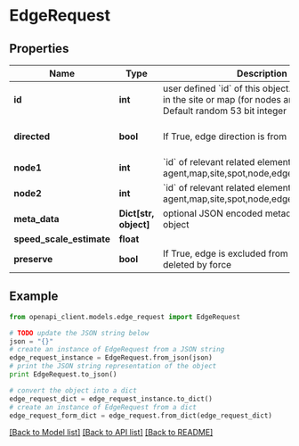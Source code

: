 # EdgeRequest


## Properties
Name | Type | Description | Notes
------------ | ------------- | ------------- | -------------
**id** | **int** | user defined &#x60;id&#x60; of this object. Must be unique in the site or map (for nodes and edges); Default random 53 bit integer | [optional] 
**directed** | **bool** | If True, edge direction is from node1 to node2 | [optional] [default to False]
**node1** | **int** | &#x60;id&#x60; of relevant related element eg: agent,map,site,spot,node,edge,external_device | 
**node2** | **int** | &#x60;id&#x60; of relevant related element eg: agent,map,site,spot,node,edge,external_device | 
**meta_data** | **Dict[str, object]** | optional JSON encoded metadata for this object | [optional] 
**speed_scale_estimate** | **float** |  | [optional] 
**preserve** | **bool** | If True, edge is excluded from deletion, unless deleted by force | [optional] 

## Example

```python
from openapi_client.models.edge_request import EdgeRequest

# TODO update the JSON string below
json = "{}"
# create an instance of EdgeRequest from a JSON string
edge_request_instance = EdgeRequest.from_json(json)
# print the JSON string representation of the object
print EdgeRequest.to_json()

# convert the object into a dict
edge_request_dict = edge_request_instance.to_dict()
# create an instance of EdgeRequest from a dict
edge_request_form_dict = edge_request.from_dict(edge_request_dict)
```
[[Back to Model list]](../README.md#documentation-for-models) [[Back to API list]](../README.md#documentation-for-api-endpoints) [[Back to README]](../README.md)


